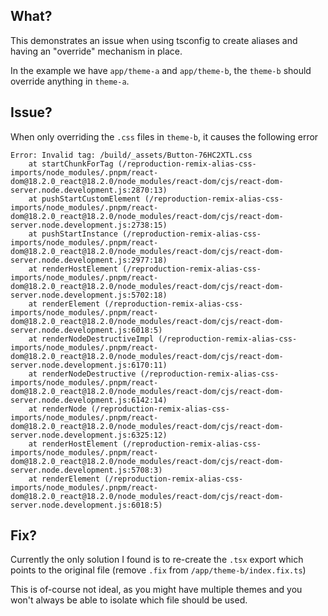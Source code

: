 ## What?

This demonstrates an issue when using tsconfig to create aliases and having an "override" mechanism in place.

In the example we have `app/theme-a` and `app/theme-b`, the `theme-b` should override anything in `theme-a`.

## Issue?

When only overriding the `.css` files in `theme-b`, it causes the following error

```
Error: Invalid tag: /build/_assets/Button-76HC2XTL.css
    at startChunkForTag (/reproduction-remix-alias-css-imports/node_modules/.pnpm/react-dom@18.2.0_react@18.2.0/node_modules/react-dom/cjs/react-dom-server.node.development.js:2870:13)
    at pushStartCustomElement (/reproduction-remix-alias-css-imports/node_modules/.pnpm/react-dom@18.2.0_react@18.2.0/node_modules/react-dom/cjs/react-dom-server.node.development.js:2738:15)
    at pushStartInstance (/reproduction-remix-alias-css-imports/node_modules/.pnpm/react-dom@18.2.0_react@18.2.0/node_modules/react-dom/cjs/react-dom-server.node.development.js:2977:18)
    at renderHostElement (/reproduction-remix-alias-css-imports/node_modules/.pnpm/react-dom@18.2.0_react@18.2.0/node_modules/react-dom/cjs/react-dom-server.node.development.js:5702:18)
    at renderElement (/reproduction-remix-alias-css-imports/node_modules/.pnpm/react-dom@18.2.0_react@18.2.0/node_modules/react-dom/cjs/react-dom-server.node.development.js:6018:5)
    at renderNodeDestructiveImpl (/reproduction-remix-alias-css-imports/node_modules/.pnpm/react-dom@18.2.0_react@18.2.0/node_modules/react-dom/cjs/react-dom-server.node.development.js:6170:11)
    at renderNodeDestructive (/reproduction-remix-alias-css-imports/node_modules/.pnpm/react-dom@18.2.0_react@18.2.0/node_modules/react-dom/cjs/react-dom-server.node.development.js:6142:14)
    at renderNode (/reproduction-remix-alias-css-imports/node_modules/.pnpm/react-dom@18.2.0_react@18.2.0/node_modules/react-dom/cjs/react-dom-server.node.development.js:6325:12)
    at renderHostElement (/reproduction-remix-alias-css-imports/node_modules/.pnpm/react-dom@18.2.0_react@18.2.0/node_modules/react-dom/cjs/react-dom-server.node.development.js:5708:3)
    at renderElement (/reproduction-remix-alias-css-imports/node_modules/.pnpm/react-dom@18.2.0_react@18.2.0/node_modules/react-dom/cjs/react-dom-server.node.development.js:6018:5)
```

## Fix?

Currently the only solution I found is to re-create the `.tsx` export which points to the original file (remove `.fix` from `/app/theme-b/index.fix.ts`)

This is of-course not ideal, as you might have multiple themes and you won't always be able to isolate which file should be used.
